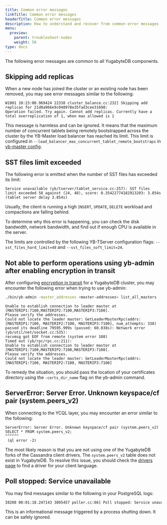 ```yaml
---
title: Common error messages
linkTitle: Common error messages
headerTitle: Common error messages
description: How to understand and recover from common error messages
menu:
  preview:
    parent: troubleshoot-nodes
    weight: 50
type: docs
---
```


The following error messages are common to all YugabyteDB components.

## Skipping add replicas

When a new node has joined the cluster or an existing node has been removed, you may see error messages similar to the following:

```output
W1001 10:23:00.969424 22338 cluster_balance.cc:232] Skipping add replicas for 21d0a966e9c048978e35fad3cee31698:
Operation failed. Try again. Cannot add replicas. Currently have a total overreplication of 1, when max allowed is 1
```

This message is harmless and can be ignored. It means that the maximum number of concurrent tablets being remotely bootstrapped across the cluster by the YB-Master load balancer has reached its limit. This limit is configured in `--load_balancer_max_concurrent_tablet_remote_bootstraps` in [yb-master config](../../../reference/configuration/yb-master/#load-balancer-max-concurrent-tablet-remote-bootstraps).

## SST files limit exceeded

The following error is emitted when the number of SST files has exceeded its limit:

```output
Service unavailable (yb/tserver/tablet_service.cc:257): SST files limit exceeded 58 against (24, 48), score: 0.35422774182913203: 3.854s (tablet server delay 3.854s)
```

Usually, the client is running a high `INSERT`, `UPDATE`, `DELETE` workload and compactions are falling behind.

To determine why this error is happening, you can check the disk bandwidth, network bandwidth, and find out if enough CPU is available in the server.

The limits are controlled by the following YB-TServer configuration flags: `--sst_files_hard_limit=48` and `--sst_files_soft_limit=24`.

## Not able to perform operations using yb-admin after enabling encryption in transit

After configuring [encryption in transit](../../../secure/tls-encryption/) for a YugabyteDB cluster, you may encounter the following error when trying to use yb-admin:

```sh
./bin/yb-admin -master_addresses <master-addresses> list_all_masters
```

```output
Unable to establish connection to leader master at [MASTERIP1:7100,MASTERIP2:7100,MASTERIP3:7100].
Please verify the addresses.
Could not locate the leader master: GetLeaderMasterRpc(addrs: [MASTERIP1:7100, MASTERIP2:7100, MASTERIP3:7100], num_attempts: 338)
passed its deadline 79595.999s (passed: 60.038s): Network error (yb/util/net/socket.cc:535):
recvmsg got EOF from remote (system error 108)
Timed out (yb/rpc/rpc.cc:211):
Unable to establish connection to leader master at [MASTERIP1:7100,MASTERIP2:7100,MASTERIP3:7100].
Please verify the addresses.
Could not locate the leader master: GetLeaderMasterRpc(addrs: [MASTERIP1:7100, MASTERIP2:7100, MASTERIP3:7100]
```

To remedy the situation, you should pass the location of your certificates directory using the `-certs_dir_name` flag on the yb-admin command.

## ServerError: Server Error. Unknown keyspace/cf pair (system.peers_v2)

When connecting to the YCQL layer, you may encounter an error similar to the following:

```output.cql
ServerError: Server Error. Unknown keyspace/cf pair (system.peers_v2)
SELECT * FROM system.peers_v2;
^^^^^^
 (ql error -2)
```

The most likely reason is that you are not using one of the YugabyteDB forks of the Cassandra client drivers. The `system.peers_v2` table does not exist in YugabyteDB. To resolve this issue, you should check the [drivers page](../../../reference/drivers/ycql-client-drivers/) to find a driver for your client language.

## Poll stopped: Service unavailable

You may find messages similar to the following in your PostgreSQL logs:

```sh
I0208 00:01:18.247143 3895457 poller.cc:66] Poll stopped: Service unavailable (yb/rpc/scheduler.cc:80): Scheduler is shutting down (system error 108)
```

This is an informational message triggered by a process shutting down. It can be safely ignored.

